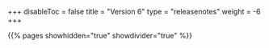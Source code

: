 +++
disableToc = false
title = "Version 6"
type = "releasenotes"
weight = -6
+++

{{% pages showhidden="true" showdivider="true" %}}

